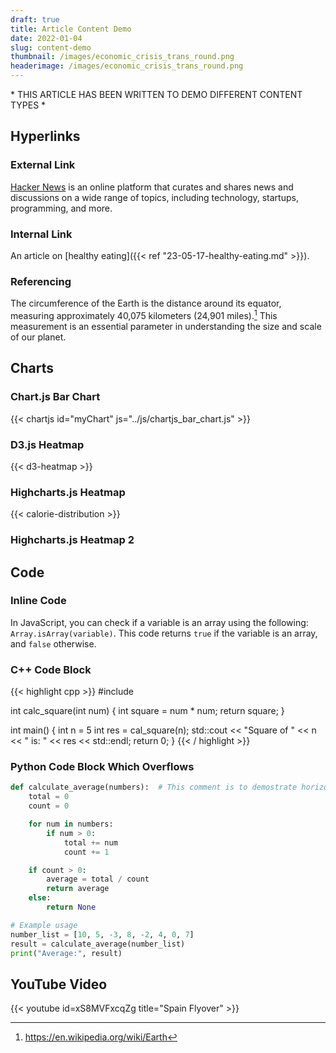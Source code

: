 ```yaml
---
draft: true
title: Article Content Demo
date: 2022-01-04
slug: content-demo
thumbnail: /images/economic_crisis_trans_round.png
headerimage: /images/economic_crisis_trans_round.png
---
```


\* THIS ARTICLE HAS BEEN WRITTEN TO DEMO DIFFERENT CONTENT TYPES \*


## Hyperlinks

### External Link

[Hacker News](https://news.ycombinator.com/) is an online platform that curates and shares news and discussions on a wide range of topics, including technology, startups, programming, and more.


### Internal Link

An article on [healthy eating]({{< ref "23-05-17-healthy-eating.md" >}}).


### Referencing

The circumference of the Earth is the distance around its equator, measuring approximately 40,075 kilometers (24,901 miles).[^earths circum] This measurement is an essential parameter in understanding the size and scale of our planet.

[^earths circum]: https://en.wikipedia.org/wiki/Earth

## Charts

### Chart.js Bar Chart

{{< chartjs id="myChart" js="../js/chartjs_bar_chart.js" >}}

### D3.js Heatmap
{{< d3-heatmap >}}

### Highcharts.js Heatmap
{{< calorie-distribution >}}

### Highcharts.js Heatmap 2


## Code
### Inline Code

In JavaScript, you can check if a variable is an array using the following: `Array.isArray(variable)`. This code returns `true` if the variable is an array, and `false` otherwise.

### C++ Code Block
{{< highlight cpp >}}
#include <iostream>

int calc_square(int num) {
    int square = num * num;
    return square;
}

int main() {
    int n = 5
    int res = cal_square(n);
    std::cout 
    << "Square of " << n
    << " is: " << res
    << std::endl;
    return 0;
}
{{< / highlight >}}

### Python Code Block Which Overflows
```python
def calculate_average(numbers):  # This comment is to demostrate horizontal scroll for code blocks
    total = 0
    count = 0

    for num in numbers:
        if num > 0:
            total += num
            count += 1

    if count > 0:
        average = total / count
        return average
    else:
        return None

# Example usage
number_list = [10, 5, -3, 8, -2, 4, 0, 7]
result = calculate_average(number_list)
print("Average:", result)
```


## YouTube Video

{{< youtube id=xS8MVFxcqZg title="Spain Flyover" >}}

